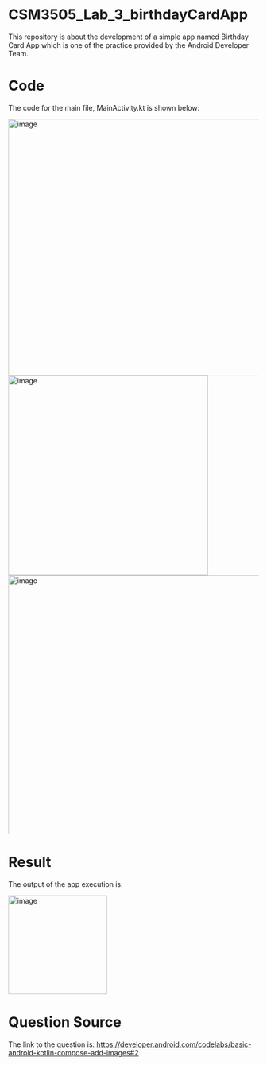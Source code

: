 # CSM3505_Lab_3_birthdayCardApp
This repository is about the development of a simple app named Birthday Card App which is one of the practice provided by the Android Developer Team.

# Code
The code for the main file, MainActivity.kt is shown below:

<img width="516" alt="image" src="https://user-images.githubusercontent.com/103648695/202999173-d754916e-aab9-4859-b35f-5a531b41c4af.png">

<img width="402" alt="image" src="https://user-images.githubusercontent.com/103648695/202999228-726b29b9-3dd7-451c-b13f-811772441ac7.png">

<img width="521" alt="image" src="https://user-images.githubusercontent.com/103648695/202999278-595b71a4-8983-4ab7-9ce2-5db48b9692ae.png">

# Result
The output of the app execution is:

<img width="199" alt="image" src="https://user-images.githubusercontent.com/103648695/202999605-501dcdf6-5c54-4d67-8b74-5c8a4d16baf7.png">

# Question Source
The link to the question is: https://developer.android.com/codelabs/basic-android-kotlin-compose-add-images#2
